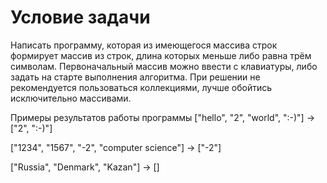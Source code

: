 # Условие задачи
Написать программу, которая из имеющегося массива строк формирует массив из строк, 
длина которых меньше либо равна трём символам. Первоначальный массив можно ввести 
с клавиатуры, либо задать на старте выполнения алгоритма. 
При решении не рекомендуется пользоваться коллекциями, лучше обойтись исключительно массивами.

Примеры результатов работы программы
["hello", "2", "world", ":-)"] -> ["2", ":-)"]

["1234", "1567", "-2", "computer science"] -> ["-2"]

["Russia", "Denmark", "Kazan"] -> []
